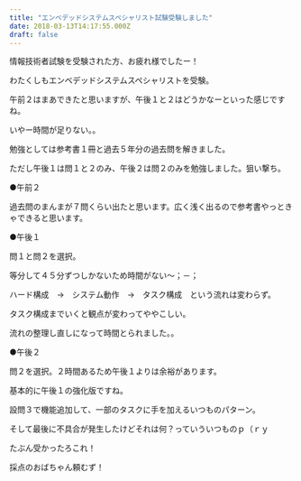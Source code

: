 ```yaml
---
title: "エンベデッドシステムスペシャリスト試験受験しました"
date: 2018-03-13T14:17:55.000Z
draft: false
---
```


情報技術者試験を受験された方、お疲れ様でしたー！

わたくしもエンベデッドシステムスペシャリストを受験。

午前２はまあできたと思いますが、午後１と２はどうかなーといった感じですね。

いやー時間が足りない。。

勉強としては参考書１冊と過去５年分の過去問を解きました。

ただし午後１は問１と２のみ、午後２は問２のみを勉強しました。狙い撃ち。

●午前２

過去問のまんまが７問くらい出たと思います。広く浅く出るので参考書やっときゃできると思います。



●午後１

問１と問２を選択。

等分して４５分ずつしかないため時間がない～；－；

ハード構成　→　システム動作　→　タスク構成　という流れは変わらず。

タスク構成までいくと観点が変わってややこしい。

流れの整理し直しになって時間とられました。。

●午後２

問２を選択。２時間あるため午後１よりは余裕があります。

基本的に午後１の強化版ですね。

設問３で機能追加して、一部のタスクに手を加えるいつものパターン。

そして最後に不具合が発生したけどそれは何？っていういつものｐ（ｒｙ

たぶん受かったろこれ！

採点のおばちゃん頼むず！
